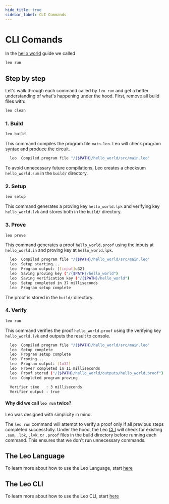 ```yaml
---
hide_title: true
sidebar_label: CLI Commands
---
```


# CLI Comands

In the [hello world](./hello_world.md) guide we called
```bash
leo run
```

## Step by step

Let's walk through each command called by `leo run` and get a better understanding of what's happening under the hood. 
First, remove all build files with:
```bash
leo clean
```

### 1. Build

```bash
leo build
```
This command compiles the program file `main.leo`. Leo will check program syntax and produce the circuit. 

```bash title="console output:"
  leo  Compiled program file "/{$PATH}/hello_world/src/main.leo"
```

To avoid unnecessary future compilations, Leo creates a checksum `hello_world.sum` in the `build/` directory.

### 2. Setup
```bash
leo setup
```
This command generates a proving key `hello_world.lpk` and verifying key `hello_world.lvk` and stores both in the `build/` directory.

### 3. Prove

```bash
leo prove
```
This command generates a proof `hello_world.proof` using the inputs at `hello_world.in` and proving key at `hello_world.lpk`. 

```bash title="console output:"
  leo  Compiled program file "/{$PATH}/hello_world/src/main.leo"
  leo  Setup starting...
  leo  Program output: [[input]u32]
  leo  Saving proving key ("/{$PATH}/hello_world")
  leo  Saving verification key ("/{$PATH}/hello_world")
  leo  Setup completed in 37 milliseconds
  leo  Program setup complete
```

The proof is stored in the  `build/` directory.

### 4. Verify

```bash
leo run
```

This command verifies the proof `hello_world.proof` using the verifying key `hello_world.lvk` and outputs the result to console.

```bash title="console output:
  leo  Compiled program file "/{$PATH}/hello_world/src/main.leo"
  leo  Setup complete
  leo  Program setup complete
  leo  Proving...
  leo  Program output: [1u32]
  leo  Prover completed in 11 milliseconds
  leo  Proof stored ("/{$PATH}/hello_world/outputs/hello_world.proof")
  leo  Completed program proving

  Verifier time   : 3 milliseconds
  Verifier output : true
```

#### Why did we call `leo run` twice?

Leo was designed with simplicity in mind. 

The `leo run` command will attempt to verify a proof only if all previous steps completed successfully.
Under the hood, the Leo [CLI](../cli/run/run.md) will check for existing `.sum`, `.lpk`, `.lvk`, or `.proof` files 
in the build directory before running each command. This ensures that we don't run unnecessary commands.

## The Leo Language
To learn more about how to use the Leo Language, start [here](../language/layout.md)

## The Leo CLI
To learn more about how to use the Leo CLI, start [here](../cli/develop/new.md)